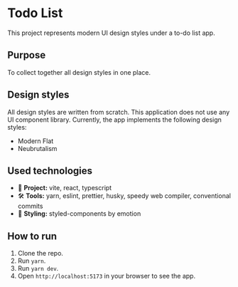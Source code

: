 # Todo List

This project represents modern UI design styles under a to-do list app.

## Purpose

To collect together all design styles in one place.

## Design styles

All design styles are written from scratch. This application does not use any UI component library. Currently, the app implements the following design styles:

- Modern Flat
- Neubrutalism

## Used technologies

- 🎁 **Project:** vite, react, typescript
- 🛠️ **Tools:** yarn, eslint, prettier, husky, speedy web compiler, conventional commits
- 🎨 **Styling:** styled-components by emotion

## How to run

1. Clone the repo.
2. Run `yarn`.
3. Run `yarn dev`.
4. Open `http://localhost:5173` in your browser to see the app.
